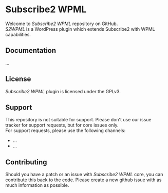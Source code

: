 # Subscribe2 WPML

Welcome to *Subscribe2 WPML* repository on GitHub.  
*S2WPML* is a WordPress plugin which extends Subscribe2 with WPML capabilities.

## Documentation

...

## License

*Subscribe2 WPML* plugin is licensed under the GPLv3.

## Support

This repository is not suitable for support. Please don't use our issue tracker for support requests, but for core issues only.  
For support requests, please use the following channels:

* ...
* ...

## Contributing

Should you have a patch or an issue with *Subscribe2 WPML* core, you can contribute this back to the code. Please create a new github issue with as much information as possible.